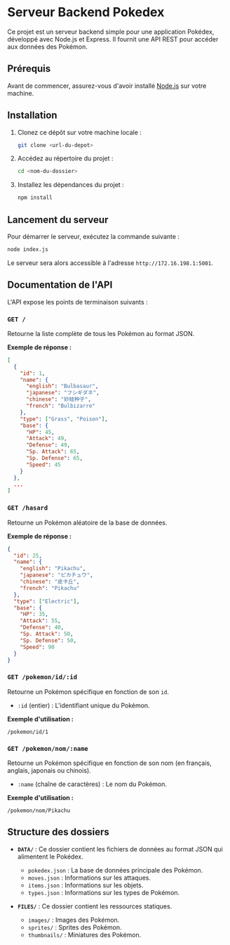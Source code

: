 # Serveur Backend Pokedex

Ce projet est un serveur backend simple pour une application Pokédex, développé avec Node.js et Express. Il fournit une API REST pour accéder aux données des Pokémon.

## Prérequis

Avant de commencer, assurez-vous d'avoir installé [Node.js](https://nodejs.org/) sur votre machine.

## Installation

1. Clonez ce dépôt sur votre machine locale :
   ```bash
   git clone <url-du-depot>
   ```
2. Accédez au répertoire du projet :
   ```bash
   cd <nom-du-dossier>
   ```
3. Installez les dépendances du projet :
   ```bash
   npm install
   ```

## Lancement du serveur

Pour démarrer le serveur, exécutez la commande suivante :

```bash
node index.js
```

Le serveur sera alors accessible à l'adresse `http://172.16.198.1:5001`.

## Documentation de l'API

L'API expose les points de terminaison suivants :

### `GET /`

Retourne la liste complète de tous les Pokémon au format JSON.

**Exemple de réponse :**
```json
[
  {
    "id": 1,
    "name": {
      "english": "Bulbasaur",
      "japanese": "フシギダネ",
      "chinese": "妙蛙种子",
      "french": "Bulbizarre"
    },
    "type": ["Grass", "Poison"],
    "base": {
      "HP": 45,
      "Attack": 49,
      "Defense": 49,
      "Sp. Attack": 65,
      "Sp. Defense": 65,
      "Speed": 45
    }
  },
  ...
]
```

### `GET /hasard`

Retourne un Pokémon aléatoire de la base de données.

**Exemple de réponse :**
```json
{
  "id": 25,
  "name": {
    "english": "Pikachu",
    "japanese": "ピカチュウ",
    "chinese": "皮卡丘",
    "french": "Pikachu"
  },
  "type": ["Electric"],
  "base": {
    "HP": 35,
    "Attack": 55,
    "Defense": 40,
    "Sp. Attack": 50,
    "Sp. Defense": 50,
    "Speed": 90
  }
}
```

### `GET /pokemon/id/:id`

Retourne un Pokémon spécifique en fonction de son `id`.

- `:id` (entier) : L'identifiant unique du Pokémon.

**Exemple d'utilisation :**
```
/pokemon/id/1
```

### `GET /pokemon/nom/:name`

Retourne un Pokémon spécifique en fonction de son nom (en français, anglais, japonais ou chinois).

- `:name` (chaîne de caractères) : Le nom du Pokémon.

**Exemple d'utilisation :**
```
/pokemon/nom/Pikachu
```

## Structure des dossiers

- **`DATA/`** : Ce dossier contient les fichiers de données au format JSON qui alimentent le Pokédex.
  - `pokedex.json` : La base de données principale des Pokémon.
  - `moves.json` : Informations sur les attaques.
  - `items.json` : Informations sur les objets.
  - `types.json` : Informations sur les types de Pokémon.

- **`FILES/`** : Ce dossier contient les ressources statiques.
  - `images/` : Images des Pokémon.
  - `sprites/` : Sprites des Pokémon.
  - `thumbnails/` : Miniatures des Pokémon.